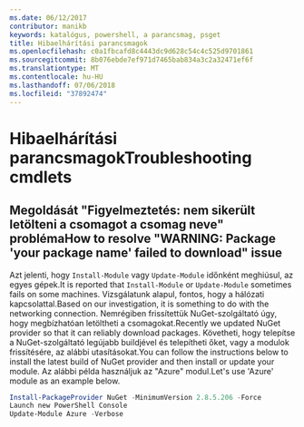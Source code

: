 ```yaml
---
ms.date: 06/12/2017
contributor: manikb
keywords: katalógus, powershell, a parancsmag, psget
title: Hibaelhárítási parancsmagok
ms.openlocfilehash: c0a1fbcafd8c4443dc9d628c54c4c525d9701861
ms.sourcegitcommit: 8b076ebde7ef971d7465bab834a3c2a32471ef6f
ms.translationtype: MT
ms.contentlocale: hu-HU
ms.lasthandoff: 07/06/2018
ms.locfileid: "37892474"
---
```

# <a name="troubleshooting-cmdlets"></a><span data-ttu-id="be31b-103">Hibaelhárítási parancsmagok</span><span class="sxs-lookup"><span data-stu-id="be31b-103">Troubleshooting cmdlets</span></span>

## <a name="how-to-resolve-warning-package-your-package-name-failed-to-download-issue"></a><span data-ttu-id="be31b-104">Megoldását "Figyelmeztetés: nem sikerült letölteni a csomagot a csomag neve" probléma</span><span class="sxs-lookup"><span data-stu-id="be31b-104">How to resolve "WARNING: Package 'your package name' failed to download" issue</span></span>

<span data-ttu-id="be31b-105">Azt jelenti, hogy `Install-Module` vagy `Update-Module` időnként meghiúsul, az egyes gépek.</span><span class="sxs-lookup"><span data-stu-id="be31b-105">It is reported that `Install-Module` or `Update-Module` sometimes fails on some machines.</span></span>
<span data-ttu-id="be31b-106">Vizsgálatunk alapul, fontos, hogy a hálózati kapcsolattal.</span><span class="sxs-lookup"><span data-stu-id="be31b-106">Based on our investigation, it is something to do with the networking connection.</span></span>
<span data-ttu-id="be31b-107">Nemrégiben frissítettük NuGet-szolgáltató úgy, hogy megbízhatóan letöltheti a csomagokat.</span><span class="sxs-lookup"><span data-stu-id="be31b-107">Recently we updated NuGet provider so that it can reliably download packages.</span></span>
<span data-ttu-id="be31b-108">Követheti, hogy telepítse a NuGet-szolgáltató legújabb buildjével és telepítheti őket, vagy a modulok frissítésére, az alábbi utasításokat.</span><span class="sxs-lookup"><span data-stu-id="be31b-108">You can follow the instructions below to install the latest build of NuGet provider and then install or update your module.</span></span>
<span data-ttu-id="be31b-109">Az alábbi példa használjuk az "Azure" modul.</span><span class="sxs-lookup"><span data-stu-id="be31b-109">Let's use 'Azure' module as an example below.</span></span>

```powershell
Install-PackageProvider NuGet -MinimumVersion 2.8.5.206 -Force
Launch new PowerShell Console
Update-Module Azure -Verbose
```